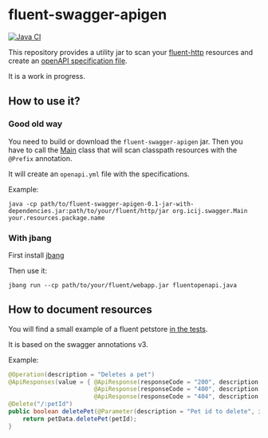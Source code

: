 # fluent-swagger-apigen

[![Java CI](https://github.com/ICIJ/fluent-swagger-apigen/actions/workflows/ci.yml/badge.svg?branch=main)](https://github.com/ICIJ/fluent-swagger-apigen/actions/workflows/ci.yml)

This repository provides a utility jar to scan your [fluent-http](https://github.com/CodeStory/fluent-http) resources and create an [openAPI specification file](https://swagger.io/specification/).

It is a work in progress.

## How to use it?

### Good old way

You need to build or download the `fluent-swagger-apigen` jar. Then you have to call the [Main](src/main/java/org/icij/swagger/Main.java) class that will scan classpath resources with the `@Prefix` annotation. 

It will create an `openapi.yml` file with the specifications.

Example: 

```shell
java -cp path/to/fluent-swagger-apigen-0.1-jar-with-dependencies.jar:path/to/your/fluent/http/jar org.icij.swagger.Main your.resources.package.name
```

### With jbang

First install [jbang](https://www.jbang.dev/)

Then use it:

```shell
jbang run --cp path/to/your/fluent/webapp.jar fluentopenapi.java
```

## How to document resources

You will find a small example of a fluent petstore [in the tests](src/test/java/org/icij/swagger/petstore).

It is based on the swagger annotations v3.

Example:

```java
@Operation(description = "Deletes a pet")
@ApiResponses(value = { @ApiResponse(responseCode = "200", description = "returns true if deleted", useReturnTypeSchema = true),
                        @ApiResponse(responseCode = "400", description = "Invalid ID supplied"),
                        @ApiResponse(responseCode = "404", description = "Pet not found")})
@Delete("/:petId")
public boolean deletePet(@Parameter(description = "Pet id to delete", in = ParameterIn.PATH, required = true) Long petId) {
    return petData.deletePet(petId);
}
```

